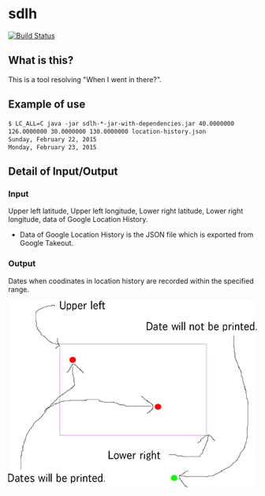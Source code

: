 # sdlh

[![Build Status](https://travis-ci.org/hogehiga/sdlh.svg?branch=master)](https://travis-ci.org/hogehiga/sdlh)

## What is this?
This is a tool resolving "When I went in there?".

## Example of use
```
$ LC_ALL=C java -jar sdlh-*-jar-with-dependencies.jar 40.0000000 126.0000000 30.0000000 130.0000000 location-history.json
Sunday, February 22, 2015
Monday, February 23, 2015
```

## Detail of Input/Output
### Input
Upper left latitude, Upper left longitude, Lower right latitude, Lower right longitude, data of Google Location History.

- Data of Google Location History is the JSON file which is exported from Google Takeout.

### Output
Dates when coodinates in location history are recorded within the specified range.

![how-it-works](./how-it-works.png)
